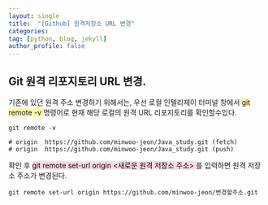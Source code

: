 ```yaml
---
layout: single
title:  "[Github] 원격저장소 URL 변경"
categories:
tag: [python, blog, jekyll] 
author_profile: false
---
```

## Git 원격 리포지토리 URL 변경.
기존에 있던 원격 주소 변경하기 위해서는, 우선 로컬 인텔리제이 터미널 창에서 
<span style="background-color:#fff5b1">  git remote -v </span> 명령어로
현재 해당 로컬의  원격 URL 리포지토리를 확인할수있다.

```
git remote -v

# origin  https://github.com/minwoo-jeon/Java_study.git (fetch)
# origin  https://github.com/minwoo-jeon/Java_study.git (push)
```

확인 후 <mark style='background-color: #ffdce0'>  git remote set-url origin <새로운 원격 저장소 주소> </mark>
  를 입력하면 원격 저장소 주소가 변경된다.

  ```
  git remote set-url origin https://github.com/minwoo-jeon/변경할주소.git
  ```